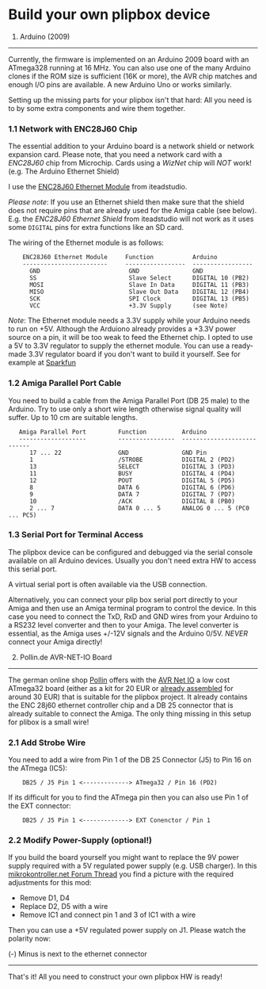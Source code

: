 Build your own plipbox device
=============================

1. Arduino (2009)
----------------

Currently, the firmware is implemented on an Arduino 2009 board with an
ATmega328 running at 16 MHz. You can also use one of the many Arduino clones if
the ROM size is sufficient (16K or more), the AVR chip matches and enough I/O
pins are available. A new Arduino Uno or works similarly.

Setting up the missing parts for your plipbox isn't that hard:
All you need is to by some extra components and wire them together.

### 1.1 Network with ENC28J60 Chip

The essential addition to your Arduino board is a network shield or network
expansion card. Please note, that you need a network card with a *ENC28J60* chip
from Microchip. Cards using a *WizNet* chip will *NOT* work! (e.g. The Arduino
Ethernet Shield)

I use the [ENC28J60 Ethernet Module][1] from iteadstudio.

*Please note*: If you use an Ethernet shield then make sure that the shield
does not require pins that are already used for the Amiga cable (see below).
E.g. the *ENC28J60 Ethernet Shield* from iteadstudio will not work as
it uses some `DIGITAL` pins for extra functions like an SD card.

The wiring of the Ethernet module is as follows:

        ENC28J60 Ethernet Module     Function           Arduino
        ------------------------     -----------------  ----------------- 
          GND                         GND               GND
          SS                          Slave Select      DIGITAL 10 (PB2)
          MOSI                        Slave In Data     DIGITAL 11 (PB3)
          MISO                        Slave Out Data    DIGITAL 12 (PB4)
          SCK                         SPI Clock         DIGITAL 13 (PB5)
          VCC                         +3.3V Supply      (see Note)
    
*Note*: The Ethernet module needs a 3.3V supply while your Arduino needs to
run on +5V. Although the Arduiono already provides a +3.3V power source
on a pin, it will be too weak to feed the Ethernet chip. I opted to use
a 5V to 3.3V regulator to supply the ethernet module. You can use a 
ready-made 3.3V regulator board if you don't want to build it yourself.
See for example at [Sparkfun][2]

[1]: www.iteadstudio.com
[2]: www.sparkfun.com

### 1.2 Amiga Parallel Port Cable

You need to build a cable from the Amiga Parallel Port (DB 25 male) to the
Arduino. Try to use only a short wire length otherwise signal quality will
suffer. Up to 10 cm are suitable lengths.

       Amiga Parallel Port         Function          Arduino
       -------------------         ----------------  ---------------------------
          17 ... 22                GND               GND Pin
          1                        /STROBE           DIGITAL 2 (PD2)
          13                       SELECT            DIGITAL 3 (PD3)
          11                       BUSY              DIGITAL 4 (PD4)
          12                       POUT              DIGITAL 5 (PD5)
          8                        DATA 6            DIGITAL 6 (PD6)
          9                        DATA 7            DIGITAL 7 (PD7)
          10                       /ACK              DIGITAL 8 (PB0)
          2 ... 7                  DATA 0 ... 5      ANALOG 0 ... 5 (PC0 ... PC5)
      

### 1.3 Serial Port for Terminal Access

The plipbox device can be configured and debugged via the serial console available
on all Arduino devices. Usually you don't need extra HW to access this serial 
port.

A virtual serial port is often available via the USB connection.

Alternatively, you can connect your plip box serial port directly to your Amiga 
and then use an Amiga terminal program to control the device. In this case you
need to connect the TxD, RxD and GND wires from your Arduino to a RS232 level
converter and then to your Amiga. The level converter is essential, as the Amiga
uses +/-12V signals and the Arduino 0/5V. _NEVER_ connect your Amiga directly!


2. Pollin.de AVR-NET-IO Board
-----------------------------

The german online shop [Pollin][1] offers with the [AVR Net IO][2a] a low cost
ATmega32 board (either as a kit for 20 EUR or [already assembled][2b] for
around 30 EUR) that is suitable for the plipbox project. It already contains
the ENC 28j60 ethernet controller chip and a DB 25 connector that is already
suitable to connect the Amiga. The only thing missing in this setup for plibox
is a small wire!

[1]: http://www.pollin.de
[2a]: http://www.pollin.de/shop/dt/MTQ5OTgxOTk-/Bausaetze_Module/Bausaetze/Bausatz_AVR_NET_IO.html
[2b]: http://www.pollin.de/shop/dt/NjI5OTgxOTk-/Bausaetze_Module/Bausaetze/AVR_NET_IO_Fertigmodul.html
    
### 2.1 Add Strobe Wire

You need to add a wire from Pin 1 of the DB 25 Connector (J5) to Pin 16 on the 
ATmega (IC5):

        DB25 / J5 Pin 1 <-------------> ATmega32 / Pin 16 (PD2) 

If its difficult for you to find the ATmega pin then you can also use Pin 1 of 
the EXT connector:

        DB25 / J5 Pin 1 <-------------> EXT Conenctor / Pin 1


### 2.2 Modify Power-Supply (optional!)

If you build the board yourself you might want to replace the 9V power supply
required with a 5V regulated power supply (e.g. USB charger). In this
[mikrokontroller.net Forum Thread][mod] you find a picture with the required
adjustments for this mod:

  - Remove D1, D4
  - Replace D2, D5 with a wire
  - Remove IC1 and connect pin 1 and 3 of IC1 with a wire

Then you can use a +5V regulated power supply on J1. 
Please watch the polarity now:

(-) Minus is next to the ethernet connector

[mod]: http://www.mikrocontroller.net/articles/AVR_Net-IO_Bausatz_von_Pollin


----
That's it! All you need to construct your own plipbox HW is ready!

